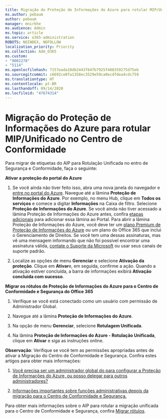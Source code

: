 ```yaml
---
title: Migração do Proteção de Informações do Azure para rotular MIP/Unificado no Centro de Conformidade
ms.author: pebaum
author: pebaum
manager: mnirkhe
ms.audience: Admin
ms.topic: article
ms.service: o365-administration
ROBOTS: NOINDEX, NOFOLLOW
localization_priority: Priority
ms.collection: Adm_O365
ms.custom:
- "9002278"
- "5114"
ms.openlocfilehash: 7157eada10db2443f64fb7925f408359275d75eb
ms.sourcegitcommit: c6692ce0fa1358ec3529e59ca0ecdfdea4cdc759
ms.translationtype: HT
ms.contentlocale: pt-BR
ms.lasthandoff: 09/14/2020
ms.locfileid: "47674314"
---
```

# <a name="migration-from-aip-to-mipunified-labeling-in-the-compliance-center"></a>Migração do Proteção de Informações do Azure para rotular MIP/Unificado no Centro de Conformidade

Para migrar de etiquetas do AIP para Rotulação Unificada no entro de Segurança e Conformidade, faça o seguinte:

**Ativar a proteção do portal do Azure**

1. Se você ainda não tiver feito isso, abra uma nova janela do navegador e [entre no portal do Azure](https://docs.microsoft.com/azure/information-protection/deploy-use/configure-policy#signing-in-to-the-azure-portal). Navegue até a lâmina **Proteção de Informações do Azure**. Por exemplo, no menu Hub, clique em **Todos os serviços** e comece a digitar **Informações** na Caixa de filtro. Selecione **Proteção de Informações do Azure**. Se você ainda não tiver acessado a lâmina Proteção de Informações do Azure antes, confira [etapas adicionais](https://docs.microsoft.com/azure/information-protection/deploy-use/configure-policy#to-access-the-azure-information-protection-blade-for-the-first-time) para adicionar essa lâmina ao Portal. Para abrir a lâmina Proteção de Informações do Azure, você deve ter um [plano Premium de Proteção de Informações do Azure](https://www.microsoft.com/cloud-platform/azure-information-protection-pricing) ou um plano do Office 365 que inclui o Gerenciamento de Direitos. Se você tem uma dessas assinaturas, mas vê uma mensagem informando que não foi possível encontrar uma assinatura válida, [contate o Suporte da Microsoft](https://docs.microsoft.com/azure/information-protection/get-started/information-support#to-contact-microsoft-support) ou usar seus canais de suporte padrão.

2. Localize as opções de menu **Gerenciar** e selecione **Ativação da proteção**. Clique em **Ativar**e, em seguida, confirme a ação. Quando a ativação estiver concluída, a barra de informações exibirá **Ativação concluída com sucesso**.

**Migrar os rótulos de Proteção de Informações do Azure para o Centro de Conformidade e Segurança do Office 365**

1. Verifique se você está conectado como um usuário com permissão de Administrador Global.

2. Navegue até a lâmina **Proteção de Informações do Azure**.

3. Na opção de menu **Gerenciar**, selecione **Rotulagem Unificada**.

4. Na lâmina **Proteção de Informações do Azure - Rotulação Unificada**, clique em **Ativar** e siga as instruções online.

**Observação**: Verifique se você tem as permissões apropriadas antes de ativar a Migração do Centro de Conformidade e Segurança. Confira estes artigos para obter mais informações:

1. [Você precisa ser um administrador global do para configurar a Proteção de Informações do Azure, ou posso delegar para outros administradores?](https://docs.microsoft.com/azure/information-protection/faqs#do-you-need-to-be-a-global-admin-to-configure-azure-information-protection-or-can-i-delegate-to-other-administrators)

2. [Informações importantes sobre funções administrativas depois da migração para o Centro de Conformidade e Segurança.](https://docs.microsoft.com/azure/information-protection/configure-policy-migrate-labels#important-information-about-administrative-roles)

Para obter mais informações sobre o AIP para rotular a migração unificada para o Centro de Conformidade e Segurança, confira [Migrar rótulos](https://docs.microsoft.com/azure/information-protection/configure-policy-migrate-labels).
